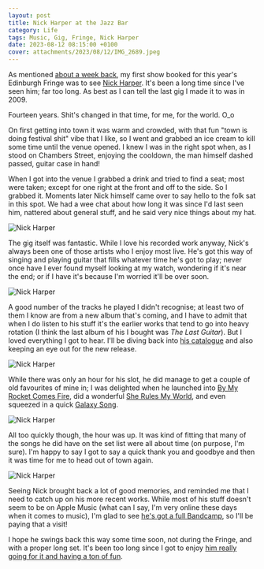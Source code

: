 ```yaml
---
layout: post
title: Nick Harper at the Jazz Bar
category: Life
tags: Music, Gig, Fringe, Nick Harper
date: 2023-08-12 08:15:00 +0100
cover: attachments/2023/08/12/IMG_2689.jpeg
---
```


As mentioned [about a week back](/2023/08/07/off-to-see-nick-harper.html),
my first show booked for this year's Edinburgh Fringe was to see [Nick
Harper](https://harperspace.com/home). It's been a long time since I've seen
him; far too long. As best as I can tell the last gig I made it to was in
2009.

Fourteen years. Shit's changed in that time, for me, for the world. O_o

On first getting into town it was warm and crowded, with that fun "town is
doing festival shit" vibe that I like, so I went and grabbed an ice cream to
kill some time until the venue opened. I knew I was in the right spot when,
as I stood on Chambers Street, enjoying the cooldown, the man himself dashed
passed, guitar case in hand!

When I got into the venue I grabbed a drink and tried to find a seat; most
were taken; except for one right at the front and off to the side. So I
grabbed it. Moments later Nick himself came over to say hello to the folk
sat in this spot. We had a wee chat about how long it was since I'd last
seen him, nattered about general stuff, and he said very nice things about
my hat.

![Nick Harper](/attachments/2023/08/12/IMG_2682.jpeg#centre)

The gig itself was fantastic. While I love his recorded work anyway, Nick's
always been one of those artists who I enjoy most live. He's got this way of
singing and playing guitar that fills whatever time he's got to play; never
once have I ever found myself looking at my watch, wondering if it's near
the end; or if I have it's because I'm worried it'll be over soon.

![Nick Harper](/attachments/2023/08/12/IMG_2684.jpeg#centre)

A good number of the tracks he played I didn't recognise; at least two of
them I know are from a new album that's coming, and I have to admit that
when I do listen to his stuff it's the earlier works that tend to go into
heavy rotation (I think the last album of his I bought was *The Last
Guitar*). But I loved everything I got to hear. I'll be diving back into
[his catalogue](https://harperspace.com/shop) and also keeping an eye out
for the new release.

![Nick Harper](/attachments/2023/08/12/IMG_2689.jpeg#centre)

While there was only an hour for his slot, he did manage to get a couple of
old favourites of mine in; I was delighted when he launched into [By My
Rocket Comes Fire](https://www.youtube.com/watch?v=fNQAebSpqVw), did a
wonderful [She Rules My World](https://www.youtube.com/watch?v=IH6TqeeM5ZY),
and even squeezed in a quick [Galaxy
Song](https://www.youtube.com/watch?v=7Yz7mQ_i6pg).

![Nick Harper](/attachments/2023/08/12/IMG_2705.jpeg#centre)

All too quickly though, the hour was up. It was kind of fitting that many of
the songs he did have on the set list were all about time (on purpose, I'm
sure). I'm happy to say I got to say a quick thank you and goodbye and then
it was time for me to head out of town again.

![Nick Harper](/attachments/2023/08/12/IMG_2701.jpeg#centre)

Seeing Nick brought back a lot of good memories, and reminded me that I need
to catch up on his more recent works. While most of his stuff doesn't seem
to be on Apple Music (what can I say, I'm very online these days when it
comes to music), I'm glad to see [he's got a full
Bandcamp](https://nickharper.bandcamp.com/), so I'll be paying that a visit!

I hope he swings back this way some time soon, not during the Fringe, and
with a proper long set. It's been too long since I got to enjoy [him really
going for it and having a ton of
fun](https://www.youtube.com/watch?v=dTD03-3qgmg).

[//]: # (2023-08-12-nick-harper-at-the-jazz-bar.md ends here)
